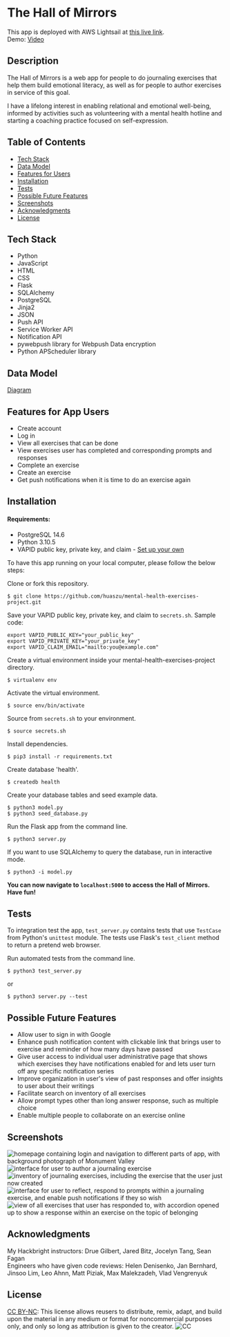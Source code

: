 # The Hall of Mirrors
This app is deployed with AWS Lightsail at [this live link](https://hallofmirrors.org).<br>
Demo: [Video](https://youtu.be/kjDivrRaVE0)

## Description

The Hall of Mirrors is a web app for people to do journaling exercises that help them build emotional literacy, as well as for people to author exercises in service of this goal.

I have a lifelong interest in enabling relational and emotional well-being, informed by activities such as volunteering with a mental health hotline and starting a coaching practice focused on self-expression. 

## Table of Contents

- [Tech Stack](#tech-stack)
- [Data Model](#data-model)
- [Features for Users](#features-for-users)
- [Installation](#installation)
- [Tests](#tests)
- [Possible Future Features](#possible-future-features)
- [Screenshots](#screenshots)
- [Acknowledgments](#acknowledgments)
- [License](#license)

## Tech Stack

- Python
- JavaScript
- HTML
- CSS
- Flask
- SQLAlchemy
- PostgreSQL
- Jinja2
- JSON
- Push API
- Service Worker API
- Notification API
- pywebpush library for Webpush Data encryption
- Python APScheduler library

## Data Model
[Diagram](https://dbdesigner.page.link/S9QqobYsVTev3k6F6)

## Features for App Users

- Create account
- Log in
- View all exercises that can be done
- View exercises user has completed and corresponding prompts and responses
- Complete an exercise
- Create an exercise
- Get push notifications when it is time to do an exercise again

## Installation

#### Requirements:

- PostgreSQL 14.6
- Python 3.10.5
- VAPID public key, private key, and claim - [Set up your own](https://blog.mozilla.org/services/2016/08/23/sending-vapid-identified-webpush-notifications-via-mozillas-push-service/)

To have this app running on your local computer, please follow the below steps:

Clone or fork this repository.
```
$ git clone https://github.com/huaszu/mental-health-exercises-project.git
```

Save your VAPID public key, private key, and claim to `secrets.sh`.  Sample code:
```
export VAPID_PUBLIC_KEY="your_public_key"
export VAPID_PRIVATE_KEY="your_private_key"
export VAPID_CLAIM_EMAIL="mailto:you@example.com"
```

Create a virtual environment inside your mental-health-exercises-project directory.
```
$ virtualenv env
```

Activate the virtual environment.
```
$ source env/bin/activate
```

Source from `secrets.sh` to your environment.
```
$ source secrets.sh
```

Install dependencies.
```
$ pip3 install -r requirements.txt
```

Create database 'health'.
```
$ createdb health
```

Create your database tables and seed example data.
```
$ python3 model.py
$ python3 seed_database.py
```

Run the Flask app from the command line.
```
$ python3 server.py
```

If you want to use SQLAlchemy to query the database, run in interactive mode.
```
$ python3 -i model.py
```

**You can now navigate to `localhost:5000` to access the Hall of Mirrors.  Have fun!**

## Tests

To integration test the app, `test_server.py` contains tests that use `TestCase` from Python's `unittest` module.  The tests use Flask's `test_client` method to return a pretend web browser.

Run automated tests from the command line.
```
$ python3 test_server.py
```

or 

```
$ python3 server.py --test
```

## Possible Future Features

- Allow user to sign in with Google
- Enhance push notification content with clickable link that brings user to exercise and reminder of how many days have passed
- Give user access to individual user administrative page that shows which exercises they have notifications enabled for and lets user turn off any specific notification series
- Improve organization in user's view of past responses and offer insights to user about their writings
- Facilitate search on inventory of all exercises
- Allow prompt types other than long answer response, such as multiple choice
- Enable multiple people to collaborate on an exercise online

## Screenshots

<img src="static/img/screenshots/1-homepage.png" alt="homepage containing login and navigation to different parts of app, with background photograph of Monument Valley"/>
<img src="static/img/screenshots/2-create.png" alt="interface for user to author a journaling exercise"/>
<img src="static/img/screenshots/3-all_exercises.png" alt="inventory of journaling exercises, including the exercise that the user just now created"/>
<img src="static/img/screenshots/4-exercise_details.png" alt="interface for user to reflect, respond to prompts within a journaling exercise, and enable push notifications if they so wish"/>
<img src="static/img/screenshots/5-my_exercises.png" alt="view of all exercises that user has responded to, with accordion opened up to show a response within an exercise on the topic of belonging"/>

## Acknowledgments 

My Hackbright instructors: Drue Gilbert, Jared Bitz, Jocelyn Tang, Sean Fagan
<br>
Engineers who have given code reviews: Helen Denisenko, Jan Bernhard, Jinsoo Lim, Leo Ahnn, Matt Piziak, Max Malekzadeh, Vlad Vengrenyuk

## License

[CC BY-NC](https://creativecommons.org/licenses/by-nc/4.0/): This license allows reusers to distribute, remix, adapt, and build upon the material in any medium or format for noncommercial purposes only, and only so long as attribution is given to the creator.
![CC](https://mirrors.creativecommons.org/presskit/buttons/88x31/png/by-nc.png)